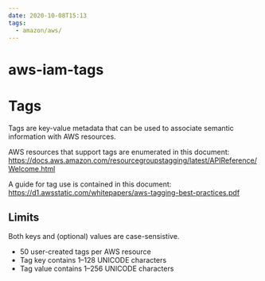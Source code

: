 ```yaml
---
date: 2020-10-08T15:13
tags:
  - amazon/aws/
---
```


# aws-iam-tags
# Tags
Tags are key-value metadata that can be used to associate semantic information with AWS resources.

AWS resources that support tags are enumerated in this document: <https://docs.aws.amazon.com/resourcegroupstagging/latest/APIReference/Welcome.html>

A guide for tag use is contained in this document: <https://d1.awsstatic.com/whitepapers/aws-tagging-best-practices.pdf>


## Limits
Both keys and (optional) values are case-sensistive.
* 50 user-created tags per AWS resource
* Tag key contains 1–128 UNICODE characters
* Tag value contains 1–256 UNICODE characters




